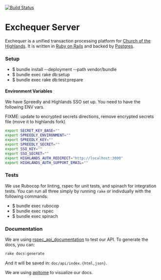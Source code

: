 [![Build Status](https://semaphoreci.com/api/v1/projects/6206d25c-dbd3-43f8-9aeb-a2652ab8e7c9/1590710/badge.svg)](https://semaphoreci.com/dailydrip/exchequer-server)

# Exchequer Server

Exchequer is a unified transaction processing platform for
[Church of the Highlands](https://www.churchofthehighlands.com/). It is written
in [Ruby on Rails](http://rubyonrails.org/) and backed by
[Postgres](https://www.postgresql.org/).

### Setup

* $ bundle install --deployment --path vendor/bundle
* $ bundle exec rake db:setup
* $ bundle exec rake db:test:prepare


#### Environment Variables

We have Spreedly and Highlands SSO set up. You need to have the following ENV
vars.

FIXME: update to encrypted secrets directions, remove encrypted secrets file (move it to highlands
fork)

```sh
export SECRET_KEY_BASE=""
export SPREEDLY_ENVIRONMENT=""
export SPREEDLY_KEY=""
export SPREEDLY_SECRET=""
export SSO_KEY=""
export SSO_SECRET=""
export HIGHLANDS_AUTH_REDIRECT="http://localhost:3000"
export HIGHLANDS_AUTH_SUPPORT_EMAIL=""
```


### Tests

We use Rubocop for linting, rspec for unit tests, and spinach for integration
tests. You can run all three simply by running `rake` or indivdually with the
following commands:

* $ bundle exec rubocop
* $ bundle exec rspec
* $ bundle exec spinach

### Documentation

We are using
[rspec_api_documentation](https://github.com/zipmark/rspec_api_documentation) to
test our API. To generate the docs, you can:

```sh
rake docs:generate
```
And it will be saved in: `doc/api/index.{html,json}`.

We are using [apitome](https://github.com/jejacks0n/apitome) to visualize our
docs.
